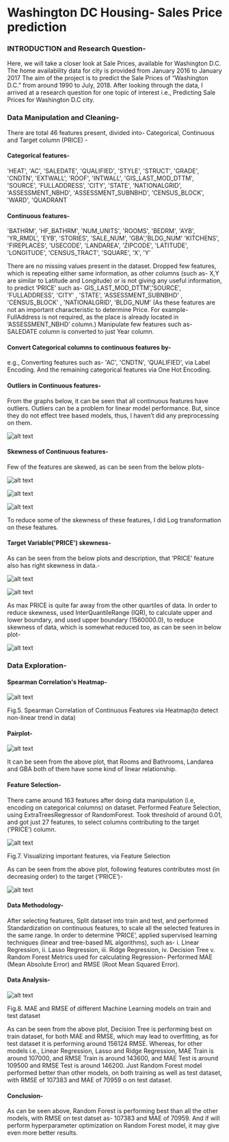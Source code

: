# Washington DC Housing- Sales Price prediction

### INTRODUCTION and Research Question-
Here, we will take a closer look at Sale Prices, available for Washington D.C. The home availability data for city is provided from January 2016 to January 2017
The aim of the project is to predict the Sale Prices of “Washington D.C.” from around 1990 to July, 2018.
After looking through the data, I arrived at a research question for one topic of interest i.e., Predicting Sale Prices for Washington D.C city. 

### Data Manipulation and Cleaning-
There are total 46 features present, divided into- Categorical, Continuous and Target column (PRICE) -

#### Categorical features-
'HEAT', 'AC', 'SALEDATE', 'QUALIFIED', 'STYLE', 'STRUCT', 'GRADE',
       'CNDTN', 'EXTWALL', 'ROOF', 'INTWALL', 'GIS_LAST_MOD_DTTM', 'SOURCE',
       'FULLADDRESS', 'CITY', 'STATE', 'NATIONALGRID', 'ASSESSMENT_NBHD',
       'ASSESSMENT_SUBNBHD', 'CENSUS_BLOCK', 'WARD', 'QUADRANT

#### Continuous features-
'BATHRM', 'HF_BATHRM', 'NUM_UNITS', 'ROOMS', 'BEDRM', 'AYB', 'YR_RMDL', 'EYB', 'STORIES', 'SALE_NUM', 'GBA','BLDG_NUM' 'KITCHENS', 'FIREPLACES', 'USECODE', 'LANDAREA', 'ZIPCODE',  'LATITUDE', 'LONGITUDE', 'CENSUS_TRACT', 'SQUARE', 'X', 'Y'

There are no missing values present in the dataset. 
Dropped few features, which is repeating either same information, as other columns (such as- X,Y are similar to Latitude and Longitude) or is not giving any useful information, to predict ‘PRICE’ such as- GIS_LAST_MOD_DTTM','SOURCE', 'FULLADDRESS', 'CITY' , 'STATE', 'ASSESSMENT_SUBNBHD' , 'CENSUS_BLOCK' , 'NATIONALGRID', 'BLDG_NUM'
(As these features are not an important characteristic to determine Price. For example- FullAddress is not required, as the place is already located in ‘ASSESSMENT_NBHD’ column.)
Manipulate few features such as- SALEDATE column is converted to just Year column. 

#### Convert Categorical columns to continuous features by-
 e.g., Converting features such as- 'AC', 'CNDTN', 'QUALIFIED', via Label Encoding.
And the remaining categorical features via One Hot Encoding.

#### Outliers in Continuous features-
From the graphs below, it can be seen that all continuous features have outliers. Outliers can be a problem for linear model performance. But, since they do not effect tree based models, thus, I haven’t did any preprocessing on them.

![alt text](https://github.com/rickhagwal/WashingtonDC_sales_price_predict/blob/master/images/1_Boxplot_cont.PNG)

#### Skewness of Continuous features-
Few of the features are skewed, as can be seen from the below plots-

![alt text](https://github.com/rickhagwal/WashingtonDC_sales_price_predict/blob/master/images/2_Skewness_continuous_features.PNG)

![alt text](https://github.com/rickhagwal/WashingtonDC_sales_price_predict/blob/master/images/3_skewness_cont.PNG)

![alt text](https://github.com/rickhagwal/WashingtonDC_sales_price_predict/blob/master/images/4_skew.PNG)

To reduce some of the skewness of these features, I did Log transformation on these features.

#### Target Variable('PRICE') skewness-

As can be seen from the below plots and description, that ‘PRICE’ feature also has right skewness in data.-

![alt text](https://github.com/rickhagwal/WashingtonDC_sales_price_predict/blob/master/images/5_price_skew.PNG)

![alt text](https://github.com/rickhagwal/WashingtonDC_sales_price_predict/blob/master/images/6_price.PNG)

As max PRICE is quite far away from the other quartiles of data.
In order to reduce skewness, used InterQuantileRange (IQR), to calculate upper and lower boundary, and used upper boundary (1560000.0), to reduce skewness of data, which is somewhat reduced too, as can be seen in below plot-

![alt text](https://github.com/rickhagwal/WashingtonDC_sales_price_predict/blob/master/images/7_price_unskewed.PNG)

### Data Exploration-

#### Spearman Correlation's Heatmap-

![alt text](https://github.com/rickhagwal/WashingtonDC_sales_price_predict/blob/master/images/heatmap_spearman.png)


Fig.5. Spearman Correlation of Continuous Features via Heatmap(to detect non-linear trend in data)

#### Pairplot-

![alt text](https://github.com/rickhagwal/WashingtonDC_sales_price_predict/blob/master/images/9_pairplot.PNG)

It can be seen from the above plot, that Rooms and Bathrooms, Landarea and GBA  both of them have some kind of linear relationship.

#### Feature Selection-

There came around 163 features after doing data manipulation (i.e, encoding on categorical columns) on dataset. Performed Feature Selection, using ExtraTreesRegressor of RandomForest. Took threshold of around 0.01, and got just 27 features, to select columns contributing to the target (‘PRICE’) column.

![alt text](https://github.com/rickhagwal/WashingtonDC_sales_price_predict/blob/master/images/10_Feature_Selection.png)



Fig.7. Visualizing important features, via Feature Selection

As can be seen from the above plot, following features contributes most (in decreasing order) to the target (‘PRICE’)-

![alt text](https://github.com/rickhagwal/WashingtonDC_sales_price_predict/blob/master/images/11_features_dist.PNG)



#### Data Methodology-

After selecting features, Split dataset into train and test, and performed Standardization on continuous features, to scale all the selected features in the same range. 
In order to determine ‘PRICE’, applied supervised learning techniques (linear and tree-based ML algorithms), such as-
i.	Linear Regression,
ii.	Lasso Regression,
iii.	Ridge Regression,
iv.	Decision Tree
v.	Random Forest
Metrics used for calculating Regression-
Performed MAE (Mean Absolute Error) and RMSE (Root Mean Squared Error).

#### Data Analysis-

![alt text](https://github.com/rickhagwal/WashingtonDC_sales_price_predict/blob/master/images/12_metric.png)



Fig.8. MAE and RMSE of different Machine Learning models on train and test dataset


As can be seen from the above plot, Decision Tree is performing best on train dataset, for both MAE and RMSE, which may lead to overfitting, as for test dataset it is performing around 156124 RMSE. Whereas, for other models i.e., Linear Regression, Lasso and Ridge Regression, MAE Train is around 107000, and RMSE Train is around 143600, and MAE Test is around 109500 and RMSE Test is around 146200. Just Random Forest model performed better than other models, on both training as well as test dataset, with RMSE of 107383 and MAE of 70959 o on test dataset.

#### Conclusion-

As can be seen above, Random Forest is performing best than all the other models, with RMSE on test datset as- 107383 and MAE of 70959. And if will perform hyperparameter optimization on Random Forest model, it may give even more better results.


